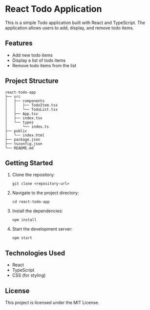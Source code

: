 # React Todo Application

This is a simple Todo application built with React and TypeScript. The application allows users to add, display, and remove todo items.

## Features

- Add new todo items
- Display a list of todo items
- Remove todo items from the list

## Project Structure

```
react-todo-app
├── src
│   ├── components
│   │   ├── TodoItem.tsx
│   │   └── TodoList.tsx
│   ├── App.tsx
│   ├── index.tsx
│   └── types
│       └── index.ts
├── public
│   └── index.html
├── package.json
├── tsconfig.json
└── README.md
```

## Getting Started

1. Clone the repository:
   ```
   git clone <repository-url>
   ```

2. Navigate to the project directory:
   ```
   cd react-todo-app
   ```

3. Install the dependencies:
   ```
   npm install
   ```

4. Start the development server:
   ```
   npm start
   ```

## Technologies Used

- React
- TypeScript
- CSS (for styling)

## License

This project is licensed under the MIT License.